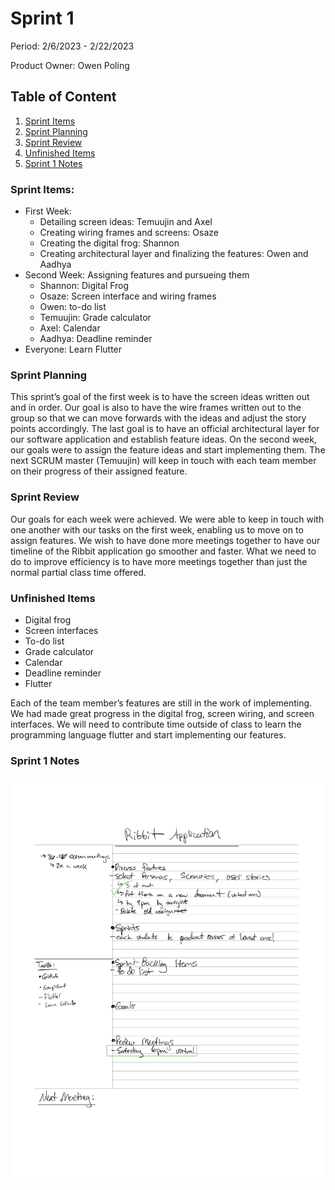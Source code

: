 # Sprint 1

Period: 2/6/2023 - 2/22/2023

Product Owner: Owen Poling

## Table of Content

1. [Sprint Items](#Sprint-Items)
2. [Sprint Planning](#Sprint-Planning)
3. [Sprint Review](#Sprint-Review)
4. [Unfinished Items](#Unfinished-Items)
5. [Sprint 1 Notes](#Sprint-1-Notes)

### Sprint Items:

- First Week:
  - Detailing screen ideas: Temuujin and Axel
  - Creating wiring frames and screens: Osaze
  - Creating the digital frog: Shannon
  - Creating architectural layer and finalizing the features: Owen and Aadhya
- Second Week: Assigning features and pursueing them
  - Shannon: Digital Frog
  - Osaze: Screen interface and wiring frames
  - Owen: to-do list
  - Temuujin: Grade calculator
  - Axel: Calendar
  - Aadhya: Deadline reminder
- Everyone: Learn Flutter

### Sprint Planning

This sprint’s goal of the first week is to have the screen ideas written out and in order. 
Our goal is also to have the wire frames written out to the group so that we can move forwards with 
the ideas and adjust the story points accordingly. The last goal is to have an official 
architectural layer for our software application and establish feature ideas. On the second week, 
our goals were to assign the feature ideas and start implementing them. The next SCRUM 
master (Temuujin) will keep in touch with each team member on their progress of their 
assigned feature.

### Sprint Review

Our goals for each week were achieved. We were able to keep in touch with one another with our 
tasks on the first week, enabling us to move on to assign features. We wish to have done more 
meetings together to have our timeline of the Ribbit application go smoother and faster. What 
we need to do to improve efficiency is to have more meetings together than just the normal 
partial class time offered.

### Unfinished Items

- Digital frog
- Screen interfaces
- To-do list
- Grade calculator
- Calendar
- Deadline reminder
- Flutter

Each of the team member’s features are still in the work of implementing. We had made 
great progress in the digital frog, screen wiring, and screen interfaces. We will need to
contribute time outside of class to learn the programming language flutter and start 
implementing our features.

### Sprint 1 Notes
<img src="Sprint 1 Notes.pdf" width=500>
